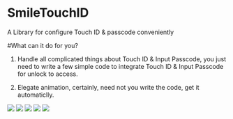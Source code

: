 # SmileTouchID
A Library for configure Touch ID &amp; passcode conveniently

#What can it do for you?


1. Handle all complicated things about Touch ID & Input Passcode, you just need to write a few simple code to integrate Touch ID & Input Passcode for unlock to access.


2. Elegate animation, certainly, need not you write the code, get it automaticlly.


![](https://raw.githubusercontent.com/liu044100/SmileTouchID/master/demo_gif/demo1.gif)
![](https://raw.githubusercontent.com/liu044100/SmileTouchID/master/demo_gif/demo2.gif)
![](https://raw.githubusercontent.com/liu044100/SmileTouchID/master/demo_gif/demo3.gif)
![](https://raw.githubusercontent.com/liu044100/SmileTouchID/master/demo_gif/demo4.png)
![](https://raw.githubusercontent.com/liu044100/SmileTouchID/master/demo_gif/demo5.png)
